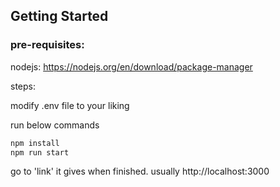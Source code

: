## Getting Started

### pre-requisites:

nodejs: https://nodejs.org/en/download/package-manager

steps:

modify .env file to your liking

run below commands

```bash
npm install
npm run start
```

go to 'link' it gives when finished. usually http://localhost:3000
